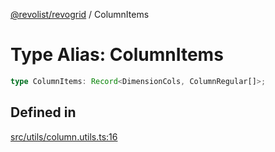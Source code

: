 [@revolist/revogrid](README.md) / ColumnItems

# Type Alias: ColumnItems

```ts
type ColumnItems: Record<DimensionCols, ColumnRegular[]>;
```

## Defined in

[src/utils/column.utils.ts:16](https://github.com/revolist/revogrid/blob/73f8a5d0a8436a360d4f96a23968accd54f79b44/src/utils/column.utils.ts#L16)
